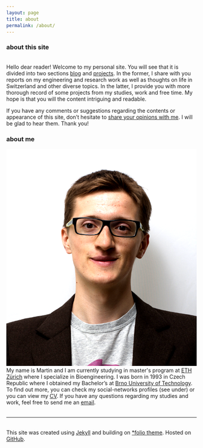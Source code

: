```yaml
---
layout: page
title: about
permalink: /about/
---
```

### about this site
<br/>
Hello dear reader! Welcome to my personal site. You will see that it is divided into two sections <a href="/" target="blank">blog</a> and <a href="/portfolio" target="blank">projects</a>. In the former, I share with you reports on my engineering and research work as well as thoughts on life in Switzerland and other diverse topics. In the latter, I provide you with more thorough record of some projects from my studies, work and free time. My hope is that you will the content intriguing and readable.

If you have any comments or suggestions regarding the contents or appearance of this site, don’t hesitate to <a href="mailto:martin-holub@outlook.com">share your opinions with me</a>. I will be glad to hear them. Thank you!
<br/>

### about me
<img class="col one right" src="/img/prof_pic.png">
<br/>
My name is Martin and I am currently studying in master's program at <a href="http://www.ethz.ch/en/" target="blank">ETH Zürich</a> where I specialize in Bioengineering. I was born in 1993 in Czech Republic where I obtained my Bachelor’s at <a href="https://www.vutbr.cz/en/" target="blank">Brno University of Technology</a>. To find out more, you can check my social-networks profiles (see under) or you can view my <a href="/img/MartinHolub_CV_EN.pdf" target="blank">CV</a>. If you have any questions regarding my studies and work, feel free to send me an <a href="mailto:martin-holub@outlook.com">email</a>.

<br/>
<br/>
<hr/>
<br/>
<span class="contacticon center">
	<a href="mailto:martin-holub@outlook.com"><i class="fa fa-envelope-square"></i></a>
	<a href="https://twitter.com/holub_martin" target="_blank"><i class="fa fa-twitter-square"></i></a>
	<a href="https://www.linkedin.com/in/holubmartin" target="_blank"><i class="fa fa-linkedin-square"></i></a>
	<a href="https://www.researchgate.net/profile/Martin_Holub2" target="_blank"><i class="ai ai-researchgate-square"></i></a>
	<a href="https://github.com/martinholub" target="_blank"><i class="fa fa-github-square"></i></a>
	<a href="/feed.xml" target="_blank"><i class="fa fa-rss-square"></i></a>
</span>

<div class="col three caption">
	This site was created using <a href="https://jekyllrb.com/" target="blank">Jekyll</a> and building on <a href="https://github.com/bogoli/-folio" target="blank">*folio theme</a>. Hosted on <a href="https://github.com/" target="blank">GitHub</a>.
</div>
